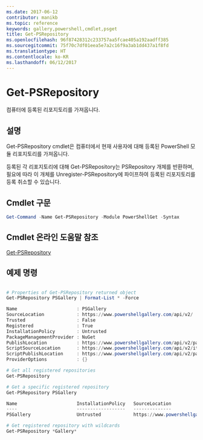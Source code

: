 ```yaml
---
ms.date: 2017-06-12
contributor: manikb
ms.topic: reference
keywords: gallery,powershell,cmdlet,psget
title: Get-PSRepository
ms.openlocfilehash: 96f87428312c233757aa5fcae405a192aadff385
ms.sourcegitcommit: 75f70c7df01eea5e7a2c16f9a3ab1dd437a1f8fd
ms.translationtype: HT
ms.contentlocale: ko-KR
ms.lasthandoff: 06/12/2017
---
```

# <a name="get-psrepository"></a>Get-PSRepository

컴퓨터에 등록된 리포지토리를 가져옵니다.

## <a name="description"></a>설명

Get-PSRepository cmdlet은 컴퓨터에서 현재 사용자에 대해 등록된 PowerShell 모듈 리포지토리를 가져옵니다.

등록된 각 리포지토리에 대해 Get-PSRepository는 PSRepository 개체를 반환하며, 필요에 따라 이 개체를 Unregister-PSRepository에 파이프하여 등록된 리포지토리를 등록 취소할 수 있습니다.

## <a name="cmdlet-syntax"></a>Cmdlet 구문
```powershell
Get-Command -Name Get-PSRepository -Module PowerShellGet -Syntax
```

## <a name="cmdlet-online-help-reference"></a>Cmdlet 온라인 도움말 참조

[Get-PSRepository](http://go.microsoft.com/fwlink/?LinkID=517127)

## <a name="example-commands"></a>예제 명령

```powershell

# Properties of Get-PSRepository returned object
Get-PSRepository PSGallery | Format-List * -Force

Name                      : PSGallery
SourceLocation            : https://www.powershellgallery.com/api/v2/
Trusted                   : False
Registered                : True
InstallationPolicy        : Untrusted
PackageManagementProvider : NuGet
PublishLocation           : https://www.powershellgallery.com/api/v2/package/
ScriptSourceLocation      : https://www.powershellgallery.com/api/v2/items/psscript/
ScriptPublishLocation     : https://www.powershellgallery.com/api/v2/package/
ProviderOptions           : {}

# Get all registered repositories
Get-PSRepository

# Get a specific registered repository
Get-PSRepository PSGallery

Name                      InstallationPolicy   SourceLocation
----                      ------------------   --------------
PSGallery                 Untrusted            https://www.powershellgallery.com/api/v2/

# Get registered repository with wildcards
Get-PSRepository *Gallery*

```

